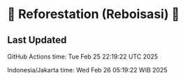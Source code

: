 
# 🌳 Reforestation (Reboisasi) 🌲

## Last Updated

GitHub Actions time: Tue Feb 25 22:19:22 UTC 2025

Indonesia/Jakarta time: Wed Feb 26 05:19:22 WIB 2025
